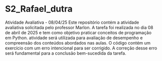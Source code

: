 # S2_Rafael_dutra
Atividade Avaliativa - 08/04/25 
Este repositório contém a atividade avaliativa solicitada pelo professor Marlon. 
A tarefa foi realizada no dia 08 de abril de 2025 e tem como objetivo praticar conceitos de programação em Python. 
atividade será utilizada para avaliação de desempenho e compreensão dos conteúdos abordados nas aulas. 
O código contém um exercício com um erro intencional para ser corrigido. 
A correção desse erro será fundamental para a conclusão bem-sucedida da tarefa.
